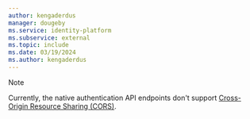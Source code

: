 ```yaml
---
author: kengaderdus
manager: dougeby
ms.service: identity-platform
ms.subservice: external
ms.topic: include
ms.date: 03/19/2024
ms.author: kengaderdus
---
```


> [!NOTE]  
> Currently, the native authentication API endpoints don't support [Cross-Origin Resource Sharing (CORS)](https://developer.mozilla.org/en-US/docs/Web/HTTP/CORS).